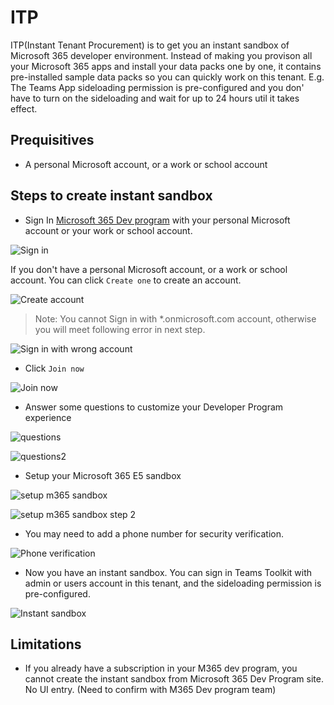# ITP 

ITP(Instant Tenant Procurement) is to get you an instant sandbox of Microsoft 365 developer environment. Instead of making you provison all your Microsoft 365 apps and install your data packs one by one, it contains pre-installed sample data packs so you can quickly work on this tenant. E.g. The Teams App sideloading permission is pre-configured and you don' have to turn on the sideloading and wait for up to 24 hours util it takes effect.

## Prequisitives

- A personal Microsoft account, or a work or school account

## Steps to create instant sandbox

- Sign In [Microsoft 365 Dev program](https://developer.microsoft.com/en-us/microsoft-365/dev-program) with your personal Microsoft account or your work or school account.

![Sign in](./m365.png)

If you don't have a personal Microsoft account, or a work or school account. You can click `Create one` to create an account.

![Create account](./createone.png)

>Note: You cannot Sign in with *.onmicrosoft.com account, otherwise you will meet following error in next step.

![Sign in with wrong account](./joinnowerror.png)

- Click `Join now`

![Join now](./joinnow.png)

- Answer some questions to customize your Developer Program experience

![questions](./m365questions1.png)

![questions2](./m365questions2.png)

- Setup your Microsoft 365 E5 sandbox

![setup m365 sandbox](./setupm365.png)

![setup m365 sandbox step 2](./setupm3652.png)

- You may need to add a phone number for security verification.

![Phone verification](./phoneverification.png)

- Now you have an instant sandbox. You can sign in Teams Toolkit with admin or users account in this tenant, and the sideloading permission is pre-configured.

![Instant sandbox](./m365-dev-program-instant-sandbox.png)

## Limitations

- If you already have a subscription in your M365 dev program, you cannot create the instant sandbox from Microsoft 365 Dev Program site. No UI entry. (Need to confirm with M365 Dev program team)